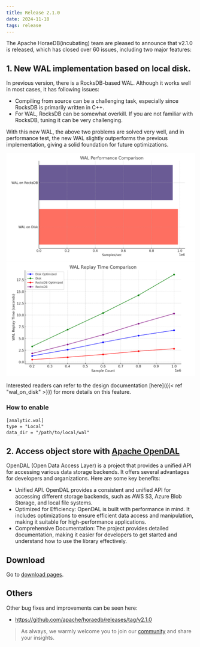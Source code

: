 ```yaml
---
title: Release 2.1.0
date: 2024-11-18
tags: release
---
```


The Apache HoraeDB(incubating) team are pleased to announce that v2.1.0 is released, which has closed over 60 issues, including two major features:

## 1. New WAL implementation based on local disk.

In previous version, there is a RocksDB-based WAL. Although it works well in most cases, it has following issues:

- Compiling from source can be a challenging task, especially since RocksDB is primarily written in C++.
- For WAL, RocksDB can be somewhat overkill. If you are not familiar with RocksDB, tuning it can be very challenging.

With this new WAL, the above two problems are solved very well, and in performance test, the new WAL slightly outperforms the previous implementation, giving a solid foundation for future optimizations.

![Comparison of Write throughout](/images/local-wal-write.png)
![Comparison of Replay time](/images/local-wal-replay.png)

Interested readers can refer to the design documentation [here]({{< ref "wal_on_disk" >}}) for more details on this feature.

### How to enable

```
[analytic.wal]
type = "Local"
data_dir = "/path/to/local/wal"
```

## 2. Access object store with [Apache OpenDAL](https://github.com/apache/opendal)

OpenDAL (Open Data Access Layer) is a project that provides a unified API for accessing various data storage backends.
It offers several advantages for developers and organizations. Here are some key benefits:

- Unified API. OpenDAL provides a consistent and unified API for accessing different storage backends, such as AWS S3, Azure Blob Storage, and local file systems.
- Optimized for Efficiency: OpenDAL is built with performance in mind. It includes optimizations to ensure efficient data access and manipulation, making it suitable for high-performance applications.
- Comprehensive Documentation: The project provides detailed documentation, making it easier for developers to get started and understand how to use the library effectively.

## Download

Go to [download pages](/downloads).

## Others

Other bug fixes and improvements can be seen here:

- https://github.com/apache/horaedb/releases/tag/v2.1.0

> As always, we warmly welcome you to join our [community](/community) and share your insights.
